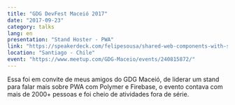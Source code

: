 ```yaml
---
title: "GDG DevFest Maceió 2017"
date: "2017-09-23"
category: talks
lang: en
presentation: "Stand Hoster - PWA"
link: "https://speakerdeck.com/felipesousa/shared-web-components-with-stenciljs"
location: "Santiago - Chile"
event: "https://www.meetup.com/GDG-Maceio/events/240815872/"
---
```


Essa foi em convite de meus amigos do GDG Maceió, de liderar um stand para falar mais sobre PWA com Polymer e Firebase, o evento contava com mais de 2000+ pessoas e foi cheio de atividades fora de série.

